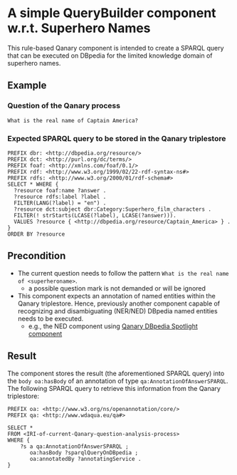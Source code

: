 # A simple QueryBuilder component w.r.t. Superhero Names

This rule-based Qanary component is intended to create a SPARQL query that can be executed on DBpedia for the limited knowledge domain of superhero names.

## Example 

### Question of the Qanary process
```
What is the real name of Captain America?
```

### Expected SPARQL query to be stored in the Qanary triplestore
```
PREFIX dbr: <http://dbpedia.org/resource/>
PREFIX dct: <http://purl.org/dc/terms/>
PREFIX foaf: <http://xmlns.com/foaf/0.1/>
PREFIX rdf: <http://www.w3.org/1999/02/22-rdf-syntax-ns#>
PREFIX rdfs: <http://www.w3.org/2000/01/rdf-schema#>
SELECT * WHERE {
  ?resource foaf:name ?answer .
  ?resource rdfs:label ?label .
  FILTER(LANG(?label) = "en") .
  ?resource dct:subject dbr:Category:Superhero_film_characters .
  FILTER(! strStarts(LCASE(?label), LCASE(?answer))).
  VALUES ?resource { <http://dbpedia.org/resource/Captain_America> } .
} 
ORDER BY ?resource
```

## Precondition 

 * The current question needs to follow the pattern `What is the real name of <superheroname>`.
   * a possible question mark is not demanded or will be ignored
 * This component expects an annotation of named entities within the Qanary triplestore. Hence, previously another component capable of recognizing and disambiguating (NER/NED) DBpedia named entities needs to be executed.
   * e.g., the NED component using [Qanary DBpedia Spotlight component](https://github.com/WDAqua/Qanary-question-answering-components/tree/master/qanary_component-NED-DBpedia-Spotlight)

## Result 

The component stores the result (the aforementioned SPARQL query) into the `body oa:hasBody` of an annotation of type `qa:AnnotationOfAnswerSPARQL`. 
The following SPARQL query to retrieve this information from the Qanary triplestore:
```sparql
PREFIX oa: <http://www.w3.org/ns/openannotation/core/>
PREFIX qa: <http://www.wdaqua.eu/qa#> 

SELECT *
FROM <IRI-of-current-Qanary-question-analysis-process>
WHERE {
    ?s a qa:AnnotationOfAnswerSPARQL ;
       oa:hasBody ?sparqlQueryOnDBpedia ;
       oa:annotatedBy ?annotatingService .
}
```

